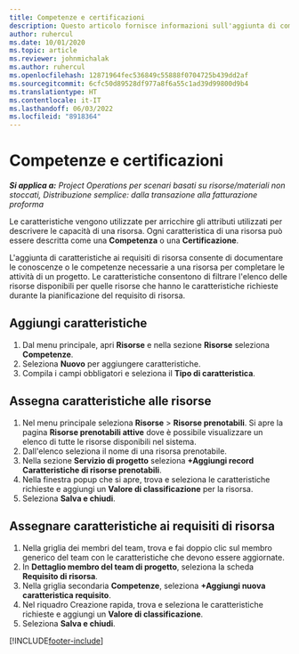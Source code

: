 ```yaml
---
title: Competenze e certificazioni
description: Questo articolo fornisce informazioni sull'aggiunta di competenze e caratteristiche di certificazione alle risorse.
author: ruhercul
ms.date: 10/01/2020
ms.topic: article
ms.reviewer: johnmichalak
ms.author: ruhercul
ms.openlocfilehash: 12871964fec536849c55888f0704725b439dd2af
ms.sourcegitcommit: 6cfc50d89528df977a8f6a55c1ad39d99800d9b4
ms.translationtype: HT
ms.contentlocale: it-IT
ms.lasthandoff: 06/03/2022
ms.locfileid: "8918364"
---
```

# <a name="skills-and-certifications"></a>Competenze e certificazioni
_**Si applica a:** Project Operations per scenari basati su risorse/materiali non stoccati, Distribuzione semplice: dalla transazione alla fatturazione proforma_

Le caratteristiche vengono utilizzate per arricchire gli attributi utilizzati per descrivere le capacità di una risorsa. Ogni caratteristica di una risorsa può essere descritta come una **Competenza** o una **Certificazione**.

L'aggiunta di caratteristiche ai requisiti di risorsa consente di documentare le conoscenze o le competenze necessarie a una risorsa per completare le attività di un progetto. Le caratteristiche consentono di filtrare l'elenco delle risorse disponibili per quelle risorse che hanno le caratteristiche richieste durante la pianificazione del requisito di risorsa.

## <a name="add-characteristics"></a>Aggiungi caratteristiche

1. Dal menu principale, apri **Risorse** e nella sezione **Risorse** seleziona **Competenze**.
2. Seleziona **Nuovo** per aggiungere caratteristiche.
3. Compila i campi obbligatori e seleziona il **Tipo di caratteristica**.

## <a name="assign-characteristics-to-resources"></a>Assegna caratteristiche alle risorse

1. Nel menu principale seleziona **Risorse** > **Risorse prenotabili**. Si apre la pagina **Risorse prenotabili attive** dove è possibile visualizzare un elenco di tutte le risorse disponibili nel sistema.
2. Dall'elenco seleziona il nome di una risorsa prenotabile.
3. Nella sezione **Servizio di progetto** seleziona **+Aggiungi record Caratteristiche di risorse prenotabili**.
4. Nella finestra popup che si apre, trova e seleziona le caratteristiche richieste e aggiungi un **Valore di classificazione** per la risorsa.
5. Seleziona **Salva e chiudi**.

## <a name="assign-characteristics-to-resource-requirements"></a>Assegnare caratteristiche ai requisiti di risorsa

1. Nella griglia dei membri del team, trova e fai doppio clic sul membro generico del team con le caratteristiche che devono essere aggiornate.
2. In **Dettaglio membro del team di progetto**, seleziona la scheda **Requisito di risorsa**.
3. Nella griglia secondaria **Competenze**, seleziona **+Aggiungi nuova caratteristica requisito**.
4. Nel riquadro Creazione rapida, trova e seleziona le caratteristiche richieste e aggiungi un **Valore di classificazione**.
5. Seleziona **Salva e chiudi**.

[!INCLUDE[footer-include](../includes/footer-banner.md)]